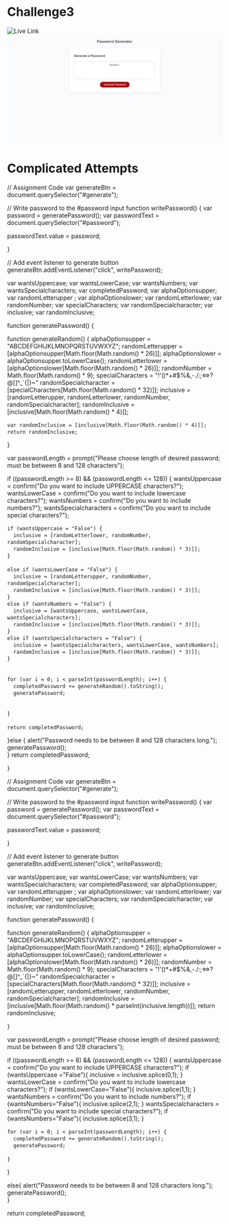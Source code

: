 # Challenge3

![Live Link](https://terrencebudnik.github.io/challenge3/)
![Screenshot](challenge3_screenshot.png)



# Complicated Attempts

// Assignment Code
var generateBtn = document.querySelector("#generate");

// Write password to the #password input
function writePassword() {
  var password = generatePassword();
  var passwordText = document.querySelector("#password");

  passwordText.value = password;

}

// Add event listener to generate button
generateBtn.addEventListener("click", writePassword);

  var wantsUppercase;
  var wantsLowerCase;
  var wantsNumbers;
  var wantsSpecialcharacters;
  var completedPassword;
  var alphaOptionsupper;
  var randomLetterupper ;
  var alphaOptionslower;
  var randomLetterlower;
  var randomNumber;
  var specialCharacters;
  var randomSpecialcharacter;
  var inclusive;
  var randomInclusive;


function generatePassword() {


  
  function generateRandom() {
    alphaOptionsupper = "ABCDEFGHIJKLMNOPQRSTUVWXYZ";
    randomLetterupper = [alphaOptionsupper[Math.floor(Math.random() * 26)]];
    alphaOptionslower = alphaOptionsupper.toLowerCase();
    randomLetterlower = [alphaOptionslower[Math.floor(Math.random() * 26)]];
    randomNumber = Math.floor(Math.random() * 9);
    specialCharacters = "!'()*+#$%&,-./:;<=>?@[\]^_`{|}~"
    randomSpecialcharacter = [specialCharacters[Math.floor(Math.random() * 32)]];
    inclusive = [randomLetterupper, randomLetterlower, randomNumber, randomSpecialcharacter];
    randomInclusive = [inclusive[Math.floor(Math.random() * 4)]];

  
    var randomInclusive = [inclusive[Math.floor(Math.random() * 4)]];
    return randomInclusive;

  }
  

  
  var passwordLength = prompt("Please choose length of desired password; must be between 8 and 128 characters");
  
  if ((passwordLength >= 8) && (passwordLength <= 128)) {
    wantsUppercase = confirm("Do you want to include UPPERCASE characters?");
    wantsLowerCase = confirm("Do you want to include lowercase characters?");
    wantsNumbers = confirm("Do you want to include numbers?");
    wantsSpecialcharacters = confirm("Do you want to include special characters?");
  
 
  
    if (wantsUppercase = "False") {
      inclusive = [randomLetterlower, randomNumber, randomSpecialcharacter];
      randomInclusive = [inclusive[Math.floor(Math.random() * 3)]];
    }

    else if (wantsLowerCase = "False") {
      inclusive = [randomLetterupper, randomNumber, randomSpecialcharacter];
      randomInclusive = [inclusive[Math.floor(Math.random() * 3)]];
    }
    else if (wantsNumbers = "False") {
      inclusive = [wantsUppercase, wantsLowerCase, wantsSpecialcharacters];
      randomInclusive = [inclusive[Math.floor(Math.random() * 3)]];
    }
    else if (wantsSpecialcharacters = "False") {
      inclusive = [wantsSpecialcharacters, wantsLowerCase, wantsNumbers];
      randomInclusive = [inclusive[Math.floor(Math.random() * 3)]];
    }  

 
    for (var i = 0; i < parseInt(passwordLength); i++) {
      completedPassword += generateRandom().toString();
      generatePassword;
 
      
    }
  
    return completedPassword;
  
  }else {
    alert("Password needs to be between 8 and 128 characters long.");
    generatePassword();  
  }
  return completedPassword;

}  


// Assignment Code
var generateBtn = document.querySelector("#generate");

// Write password to the #password input
function writePassword() {
  var password = generatePassword();
  var passwordText = document.querySelector("#password");

  passwordText.value = password;

}






// Add event listener to generate button
generateBtn.addEventListener("click", writePassword);

  var wantsUppercase;
  var wantsLowerCase;
  var wantsNumbers;
  var wantsSpecialcharacters;
  var completedPassword;
  var alphaOptionsupper;
  var randomLetterupper ;
  var alphaOptionslower;
  var randomLetterlower;
  var randomNumber;
  var specialCharacters;
  var randomSpecialcharacter;
  var inclusive;
  var randomInclusive;



function generatePassword() {


  
  function generateRandom() {
    alphaOptionsupper = "ABCDEFGHIJKLMNOPQRSTUVWXYZ";
    randomLetterupper = [alphaOptionsupper[Math.floor(Math.random() * 26)]];
    alphaOptionslower = alphaOptionsupper.toLowerCase();
    randomLetterlower = [alphaOptionslower[Math.floor(Math.random() * 26)]];
    randomNumber = Math.floor(Math.random() * 9);
    specialCharacters = "!'()*+#$%&,-./:;<=>?@[\]^_`{|}~"
    randomSpecialcharacter = [specialCharacters[Math.floor(Math.random() * 32)]];
    inclusive = [randomLetterupper, randomLetterlower, randomNumber, randomSpecialcharacter];
    randomInclusive = [inclusive[Math.floor(Math.random() * parseInt(inclusive.length))]];
    return randomInclusive;

  }
  
  
  var passwordLength = prompt("Please choose length of desired password; must be between 8 and 128 characters");
  
  if ((passwordLength >= 8) && (passwordLength <= 128)) {
    wantsUppercase = confirm("Do you want to include UPPERCASE characters?");
    if (wantsUppercase ="False"){
      inclusive = inclusive.splice(0,1);
    }
    wantsLowerCase = confirm("Do you want to include lowercase characters?");
    if (wantsLowerCase="False"){
      inclusive.splice(1,1);
    }
    wantsNumbers = confirm("Do you want to include numbers?");
    if (wantsNumbers="False"){
      inclusive.splice(2,1);
    }
    wantsSpecialcharacters = confirm("Do you want to include special characters?");
    if (wantsNumbers="False"){
      inclusive.splice(3,1);
    }
  
    for (var i = 0; i < parseInt(passwordLength); i++) {
      completedPassword += generateRandom().toString();
      generatePassword;
 
    }
  
  }
  
  else{
    alert("Password needs to be between 8 and 128 characters long.");
    generatePassword();  
  }

  return completedPassword;
